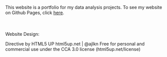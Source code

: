 This website is a portfolio for my data analysis projects. To see my website on Github Pages, click [here](https://EJKalmar.github.io).\
<br>
<br>
<br>
Website Design:

Directive by HTML5 UP
html5up.net | @ajlkn
Free for personal and commercial use under the CCA 3.0 license (html5up.net/license)
